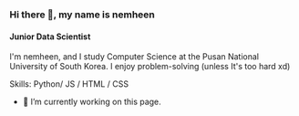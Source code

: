 ### Hi there 👋, my name is nemheen
#### Junior Data Scientist
I'm nemheen, and I study Computer Science at the Pusan National University of South Korea. I enjoy problem-solving (unless It's too hard xd)

Skills: Python/ JS / HTML / CSS

- 🔭 I’m currently working on this page. 















